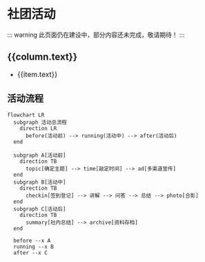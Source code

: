 # 社团活动

::: warning
此页面仍在建设中，部分内容还未完成，敬请期待！
:::
<div v-for="column in theme.sidebar['/activities/'].items" key="column.text">
  <h2>{{column.text}}</h2>
  <ul>
    <li v-for="item in column.items" key="item.text">
      <el-link :href="item.link" :disabled="item.link=='/'" style="font-size: 1rem">
        {{item.text}}
      </el-link>
      <Badge type="danger" text="NEW" v-if="item == theme.sidebar['/activities/'].items[0].items[0]"/>
    </li>
  </ul>
</div>

## 活动流程

```mermaid
flowchart LR
  subgraph 活动总流程
    direction LR
      before(活动前) --> running(活动中) --> after(活动后)
  end

  subgraph A[活动前]
    direction TB
      topic[确定主题] --> time[敲定时间] --> ad[多渠道宣传]
  end
  subgraph B[活动中]
    direction TB
      checkin[签到登记] --> 讲解 --> 问答 --> 总结 --> photo[合影]
  end
  subgraph C[活动后]
    direction TB
      summary[社内总结] --> archive[资料存档]
  end
  
  before --x A
  running --x B
  after --x C

```

<script setup>

import {useData} from 'vitepress'; 
import {ElLink} from 'element-plus';
const {theme} = useData();

</script>
